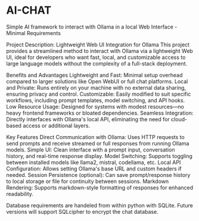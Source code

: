 # AI-CHAT

Simple AI framework to interact with Ollama in a local Web Interface - Minimal Requirements

Project Description: Lightweight Web UI Integration for Ollama This project provides a streamlined method to interact with Ollama via a lightweight Web UI, ideal for developers who want fast, local, and customizable access to large language models without the complexity of a full-stack deployment.

Benefits and Advantages Lightweight and Fast: Minimal setup overhead compared to larger solutions like Open WebUI or full chat platforms. Local and Private: Runs entirely on your machine with no external data sharing, ensuring privacy and control. Customizable: Easily modified to suit specific workflows, including prompt templates, model switching, and API hooks. Low Resource Usage: Designed for systems with modest resources—no heavy frontend frameworks or bloated dependencies. Seamless Integration: Directly interfaces with Ollama's local API, eliminating the need for cloud-based access or additional layers.

Key Features Direct Communication with Ollama: Uses HTTP requests to send prompts and receive streamed or full responses from running Ollama models. Simple UI: Clean interface with a prompt input, conversation history, and real-time response display. Model Switching: Supports toggling between installed models like llama2, mistral, codellama, etc. Local API Configuration: Allows setting Ollama's base URL and custom headers if needed. Session Persistence (optional): Can save prompt/response history to local storage or file for continuity between sessions. Markdown Rendering: Supports markdown-style formatting of responses for enhanced readability. 

Database requirements are handeled from within python with SQLite. Future versions will support SQLcipher to encrypt the chat database. 
